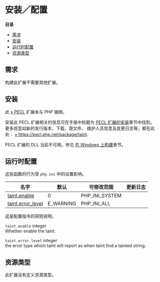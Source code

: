 安装／配置
==========

**目录**

-   [需求](/taint/setup.html#需求)
-   [安装](/taint/setup.html#安装)
-   [运行时配置](/taint/setup.html#运行时配置)
-   [资源类型](/taint/setup.html#资源类型)

需求
----

构建此扩展不需要其他扩展。

安装
----

此 <a href="https://pecl.php.net/" class="link external">» PECL</a>
扩展未与 PHP 捆绑。

安装此 PECL 扩展相关的信息可在手册中标题为
<a href="/install/pecl.html" class="link">PECL 扩展的安装</a>章节中找到。更多信息如新的发行版本、下载、源文件、
维护人员信息及变更日志等，都在此处：
<a href="https://pecl.php.net/package/taint" class="link external">» https://pecl.php.net/package/taint</a>.

PECL 扩展的 DLL 当前不可用。参见
<a href="/install/windows/legacy/index.html#install.windows.building" class="link">在 Windows 上构建</a>章节。

运行时配置
----------

这些函数的行为受 `php.ini` 中的设置影响。

| 名字                                                            | 默认       | 可修改范围       | 更新日志 |
|-----------------------------------------------------------------|------------|------------------|----------|
| <a href="/taint/setup.html#" class="link">taint.enable</a>      | 0          | PHP\_INI\_SYSTEM |          |
| <a href="/taint/setup.html#" class="link">taint.error_level</a> | E\_WARNING | PHP\_INI\_ALL    |          |

这是配置指令的简短说明。

`taint.enable` <span class="type">integer</span>  
Whether enable the taint.

`taint.error_level` <span class="type">integer</span>  
the error type which taint will report as when taint find a tainted
string.

资源类型
--------

此扩展没有定义资源类型。
